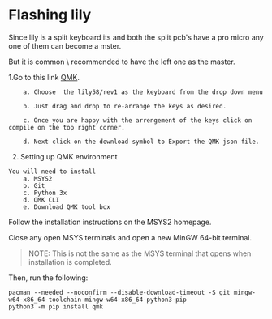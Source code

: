 # Flashing lily

Since lily is a split keyboard its and both the split pcb's have a pro micro any one of them can become a mster.

But it is common \ recommended to have the left one as the master.

1.Go to this link [QMK](https://config.qmk.fm/).

```
	a. Choose  the lily58/rev1 as the keyboard from the drop down menu

	b. Just drag and drop to re-arrange the keys as desired.

	c. Once you are happy with the arrengement of the keys click on compile on the top right corner.

	d. Next click on the download symbol to Export the QMK json file.
```


2. Setting up QMK environment

```
You will need to install 
	a. MSYS2
	b. Git
	c. Python 3x
	d. QMK CLI
	e. Download QMK tool box
```

Follow the installation instructions on the MSYS2 homepage.

Close any open MSYS terminals and open a new MinGW 64-bit terminal.

> NOTE: This is not the same as the MSYS terminal that opens when installation is completed.

Then, run the following:

```
pacman --needed --noconfirm --disable-download-timeout -S git mingw-w64-x86_64-toolchain mingw-w64-x86_64-python3-pip
python3 -m pip install qmk
```


